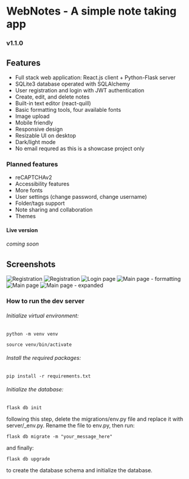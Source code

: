 # WebNotes - A simple note taking app
### v1.1.0

## Features
- Full stack web application: React.js client + Python-Flask server
- SQLite3 database operated with SQLAlchemy 
- User registration and login with JWT authentication
- Create, edit, and delete notes
- Built-in text editor (react-quill)
- Basic formatting tools, four available fonts
- Image upload
- Mobile friendly
- Responsive design
- Resizable UI on desktop
- Dark/light mode
- No email requred as this is a showcase project only


### Planned features
- reCAPTCHAv2
- Accessibility features
- More fonts
- User settings (change password, change username)
- Folder/tags support
- Note sharing and collaboration
- Themes

#### Live version 
###### coming soon

## Screenshots
![Registration](https://i.imgur.com/EjM55lp.png)
![Registration](https://i.imgur.com/8aaIe5x.png)
![Login page](https://i.imgur.com/Da5gDiw.png)
![Main page - formatting](https://i.imgur.com/0zL5U14.png)
![Main page](https://i.imgur.com/Cc59mDu.png)
![Main page - expanded](https://i.imgur.com/GARWhTx.png)

### How to run the dev server

###### Initialize virtual environment:
```python -m venv venv```

```source venv/bin/activate```
###### Install the required packages:
```pip install -r requirements.txt```
###### Initialize the database:

```flask db init```

following this step, delete the migrations/env.py file and replace it with 
server/_env.py. Rename the file to env.py, then run:  

```flask db migrate -m "your_message_here"```

and finally:

```flask db upgrade``` 

to create the database schema and initialize the database.



